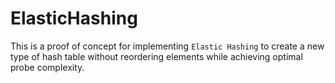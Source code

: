 # ElasticHashing
This is a proof of concept for implementing `Elastic Hashing` to create a new type of hash table without reordering elements while achieving optimal probe complexity.
